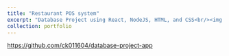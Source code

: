 ```yaml
---
title: "Restaurant POS system"
excerpt: "Database Project using React, NodeJS, HTML, and CSS<br/><img src='/images/pos-system.png'>"
collection: portfolio
---
```


<a href="https://github.com/ck011604/database-project-app">https://github.com/ck011604/database-project-app</a> 
